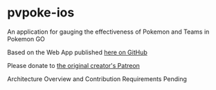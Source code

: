# pvpoke-ios
An application for gauging the effectiveness of Pokemon and Teams in Pokemon GO

Based on the Web App published [here on GitHub](https://github.com/pvpoke/pvpoke)

Please donate to [the original creator's Patreon](https://www.patreon.com/user?u=16528512)

Architecture Overview and Contribution Requirements Pending
